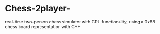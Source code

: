 # Chess-2player-
real-time two-person chess simulator with CPU functionality, using a 0x88 chess board representation with C++
